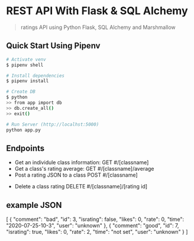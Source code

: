 # REST API With Flask & SQL Alchemy

> ratings API using Python Flask, SQL Alchemy and Marshmallow

## Quick Start Using Pipenv

``` bash
# Activate venv
$ pipenv shell

# Install dependencies
$ pipenv install

# Create DB
$ python
>> from app import db
>> db.create_all()
>> exit()

# Run Server (http://localhst:5000)
python app.py
```

## Endpoints

* Get an individule class information:
  GET     #/[classname]
* Get a class's rating average:
  GET     #/[classname]/average
* Post a rating JSON to a class
  POST    #/[classname]
<!-- * PUT     /<classname>/:id -->
* Delete a class rating
  DELETE  #/[classname]/[rating id]



## example JSON
[
  {
    "comment": "bad", 
    "id": 3, 
    "israting": false, 
    "likes": 0, 
    "rate": 0, 
    "time": "2020-07-25-10-3", 
    "user": "unknown"
  }, 
  {
    "comment": "good", 
    "id": 7, 
    "israting": true, 
    "likes": 0, 
    "rate": 2, 
    "time": "not set", 
    "user": "unknown"
  }
]
